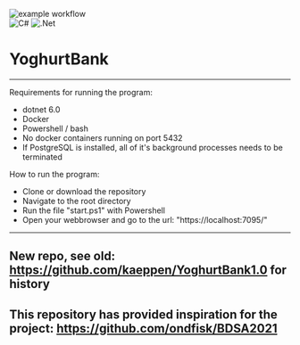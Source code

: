 ![example workflow](https://github.com/kaeppen/YoghurtBank/actions/workflows/build-and-test.yml/badge.svg?branch=main) <br>
![C#](https://img.shields.io/badge/c%23-%23239120.svg??style=flat-square&logo=appveyor&logo=c-sharp&logoColor=white)
![.Net](https://img.shields.io/badge/.NET-5C2D91?style=flat-square&logo=appveyor&logo=.net&logoColor=white)

# YoghurtBank
--------------------------------------------------------------------------------------------
Requirements for running the program: 
- dotnet 6.0 
- Docker 
- Powershell / bash 
- No docker containers running on port 5432
- If PostgreSQL is installed, all of it's background processes needs to be terminated 

How to run the program: 
- Clone or download the repository 
- Navigate to the root directory 
- Run the file "start.ps1" with Powershell
- Open your webbrowser and go to the url: "https://localhost:7095/" 



--------------------------------------------------------------------------------------------
New repo, see old: https://github.com/kaeppen/YoghurtBank1.0 for history
--------------------------------------------------------------------------------------------
This repository has provided inspiration for the project: https://github.com/ondfisk/BDSA2021
--------------------------------------------------------------------------------------------
